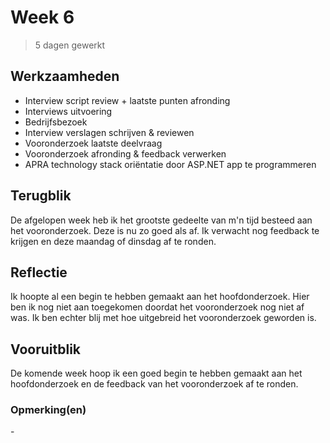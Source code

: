 # Week 6
> 5 dagen gewerkt

## Werkzaamheden
- Interview script review + laatste punten afronding
- Interviews uitvoering
- Bedrijfsbezoek
- Interview verslagen schrijven & reviewen
- Vooronderzoek laatste deelvraag
- Vooronderzoek afronding & feedback verwerken
- APRA technology stack oriëntatie door ASP.NET app te programmeren

## Terugblik
De afgelopen week heb ik het grootste gedeelte van m'n tijd besteed aan het vooronderzoek. Deze is nu zo goed als af. Ik verwacht nog feedback te krijgen en deze maandag of dinsdag af te ronden. 

## Reflectie
Ik hoopte al een begin te hebben gemaakt aan het hoofdonderzoek. Hier ben ik nog niet aan toegekomen doordat het vooronderzoek nog niet af was. Ik ben echter blij met hoe uitgebreid het vooronderzoek geworden is.

## Vooruitblik
De komende week hoop ik een goed begin te hebben gemaakt aan het hoofdonderzoek en de feedback van het vooronderzoek af te ronden.

### Opmerking(en)
\-
